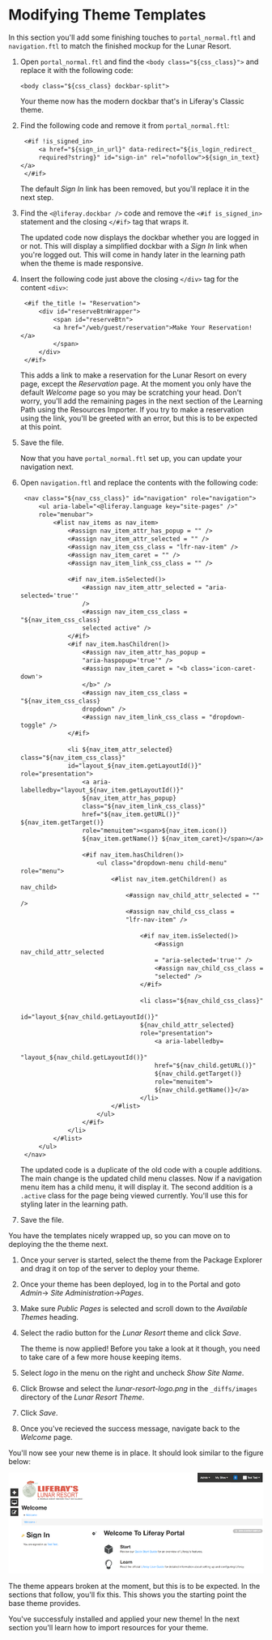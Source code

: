 # Modifying Theme Templates

In this section you'll add some finishing touches to `portal_normal.ftl` and
`navigation.ftl` to match the finished mockup for the Lunar Resort.

1. Open `portal_normal.ftl` and find the `<body class="${css_class}">` and 
   replace it with the following code:
   
       <body class="${css_class} dockbar-split">
       
    Your theme now has the modern dockbar that's in Liferay's Classic theme.

2. Find the following code and remove it from `portal_normal.ftl`:

        <#if !is_signed_in>
            <a href="${sign_in_url}" data-redirect="${is_login_redirect_
            required?string}" id="sign-in" rel="nofollow">${sign_in_text}</a>
        </#if>
        
    The default *Sign In* link has been removed, but you'll replace it in the 
    next step.
    
3. Find the `<@liferay.dockbar />` code and remove the `<#if is_signed_in>` 
   statement and the closing `</#if>` tag that wraps it.

    The updated code now displays the dockbar whether you are logged in or not.
    This will display a simplified dockbar with a *Sign In* link when you're
    logged out. This will come in handy later in the learning path when the
    theme is made responsive.
    
4. Insert the following code just above the closing `</div>` tag for the content
   `<div>`:
   
        <#if the_title != "Reservation">
            <div id="reserveBtnWrapper">
                <span id="reserveBtn">
                <a href="/web/guest/reservation">Make Your Reservation!</a>
                </span>
            </div>
        </#if>
        
    This adds a link to make a reservation for the Lunar Resort on every page, 
    except the *Reservation* page. At the moment you only have the default 
    *Welcome* page so you may be scratching your head. Don't worry, you'll add 
    the remaining pages in the next section of the Learning Path using the 
    Resources Importer. If you try to make a reservation using the link,
    you'll be greeted with an error, but this is to be expected at this point. 

5. Save the file.

    Now that you have `portal_normal.ftl` set up, you can update your navigation
    next.
    
6. Open `navigation.ftl` and replace the contents with the following code:

        <nav class="${nav_css_class}" id="navigation" role="navigation">
            <ul aria-label="<@liferay.language key="site-pages" />" 
            role="menubar">
                <#list nav_items as nav_item>
                    <#assign nav_item_attr_has_popup = "" />
                    <#assign nav_item_attr_selected = "" />
                    <#assign nav_item_css_class = "lfr-nav-item" />
                    <#assign nav_item_caret = "" />
                    <#assign nav_item_link_css_class = "" />

                    <#if nav_item.isSelected()>
                        <#assign nav_item_attr_selected = "aria-selected='true'" 
                        />
                        <#assign nav_item_css_class = "${nav_item_css_class} 
                        selected active" />
                    </#if>
                    <#if nav_item.hasChildren()>
                        <#assign nav_item_attr_has_popup = 
                        "aria-haspopup='true'" />
                        <#assign nav_item_caret = "<b class='icon-caret-down'>
                        </b>" />
                        <#assign nav_item_css_class = "${nav_item_css_class} 
                        dropdown" />
                        <#assign nav_item_link_css_class = "dropdown-toggle" />
                    </#if>

                    <li ${nav_item_attr_selected} class="${nav_item_css_class}" 
                    id="layout_${nav_item.getLayoutId()}" role="presentation">
                        <a aria-labelledby="layout_${nav_item.getLayoutId()}" 
                        ${nav_item_attr_has_popup} 
                        class="${nav_item_link_css_class}" 
                        href="${nav_item.getURL()}" ${nav_item.getTarget()} 
                        role="menuitem"><span>${nav_item.icon()} 
                        ${nav_item.getName()} ${nav_item_caret}</span></a>

                        <#if nav_item.hasChildren()>
                            <ul class="dropdown-menu child-menu" role="menu">
                                <#list nav_item.getChildren() as nav_child>
                                    <#assign nav_child_attr_selected = "" />
                                    <#assign nav_child_css_class = 
                                    "lfr-nav-item" />

                                        <#if nav_item.isSelected()>
                                            <#assign nav_child_attr_selected 
                                            = "aria-selected='true'" />
                                            <#assign nav_child_css_class = 
                                            "selected" />
                                        </#if>

                                        <li class="${nav_child_css_class}" 
                                        id="layout_${nav_child.getLayoutId()}" 
                                        ${nav_child_attr_selected} 
                                        role="presentation">
                                            <a aria-labelledby=
                                            "layout_${nav_child.getLayoutId()}" 
                                            href="${nav_child.getURL()}" 
                                            ${nav_child.getTarget()} 
                                            role="menuitem">
                                            ${nav_child.getName()}</a>
                                        </li>
                                </#list>
                            </ul>
                        </#if>
                    </li>
                </#list>
            </ul>
        </nav>
   
    The updated code is a duplicate of the old code with a couple additions. The
    main change is the updated child menu classes. Now if a navigation menu item
    has a child menu, it will display it. The second addition is a `.active` 
    class for the page being viewed currently. You'll use this for styling later
    in the learning path.

7. Save the file.

You have the templates nicely wrapped up, so you can move on to deploying the
the theme next.

1. Once your server is started, select the theme from the Package Explorer and 
   drag it on top of the server to deploy your theme.

2. Once your theme has been deployed, log in to the Portal and goto *Admin*&rarr;
   *Site Administration*&rarr;*Pages*.

3. Make sure *Public Pages* is selected and scroll down to the *Available
   Themes* heading.

4. Select the radio button for the *Lunar Resort* theme and click *Save*.

    The theme is now applied! Before you take a look at it though, you need to 
    take care of a few more house keeping items.
    
5. Select *logo* in the menu on the right and uncheck *Show Site Name*.

6. Click Browse and select the *lunar-resort-logo.png* in the `_diffs/images`
   directory of the *Lunar Resort Theme*.
   
7. Click *Save*.

8. Once you've recieved the success message, navigate back to the *Welcome* 
   page.

You'll now see your new theme is in place. It should look similar to the figure 
below:

![Figure 1: Liferay's *_styled* base theme is a good starting point.](../../images/theme-creation-02.png)

The theme appears broken at the moment, but this is to be expected. In the 
sections that follow, you'll fix this. This shows you the starting point the 
base theme provides. 

You've successfuly installed and applied your new theme! In the next section 
you'll learn how to import resources for your theme.
